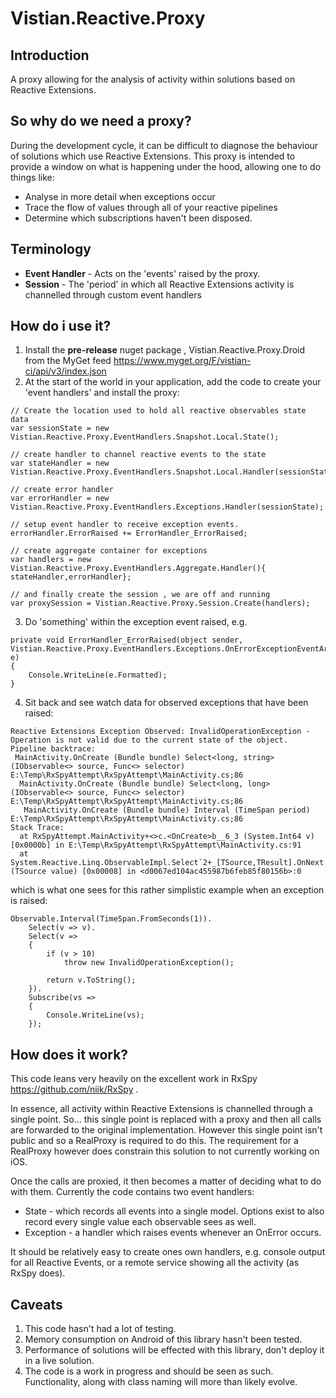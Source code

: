 # Vistian.Reactive.Proxy

## Introduction
 
 A proxy allowing for the analysis of activity within solutions based on Reactive Extensions. 
## So why do we need a proxy?
During the development cycle, it can be difficult to diagnose the behaviour of solutions which use Reactive Extensions. This proxy is intended to provide a window on what is happening under the hood, allowing one to do things like:

* Analyse in more detail when exceptions occur
* Trace the flow of values through all of your reactive pipelines
* Determine which subscriptions haven't been disposed.

## Terminology

* **Event Handler** - Acts on the 'events' raised by the proxy.
* **Session** - The 'period' in which all Reactive Extensions activity is channelled through custom event handlers

## How do i use it?

1. Install the **pre-release** nuget package , Vistian.Reactive.Proxy.Droid from the MyGet feed https://www.myget.org/F/vistian-ci/api/v3/index.json 
2. At the start of the world in your application, add the code to create your 'event handlers' and install the proxy:

```
// Create the location used to hold all reactive observables state data
var sessionState = new Vistian.Reactive.Proxy.EventHandlers.Snapshot.Local.State();

// create handler to channel reactive events to the state 
var stateHandler = new Vistian.Reactive.Proxy.EventHandlers.Snapshot.Local.Handler(sessionState);

// create error handler
var errorHandler = new Vistian.Reactive.Proxy.EventHandlers.Exceptions.Handler(sessionState);

// setup event handler to receive exception events.
errorHandler.ErrorRaised += ErrorHandler_ErrorRaised;

// create aggregate container for exceptions
var handlers = new Vistian.Reactive.Proxy.EventHandlers.Aggregate.Handler(){ stateHandler,errorHandler};

// and finally create the session , we are off and running
var proxySession = Vistian.Reactive.Proxy.Session.Create(handlers);
```

3. Do 'something' within the exception event raised, e.g.


```
private void ErrorHandler_ErrorRaised(object sender, Vistian.Reactive.Proxy.EventHandlers.Exceptions.OnErrorExceptionEventArgs e)
{
    Console.WriteLine(e.Formatted);
}
```

4. Sit back and see watch data for observed exceptions that have been raised:

```
Reactive Extensions Exception Observed: InvalidOperationException - Operation is not valid due to the current state of the object.
Pipeline backtrace:
 MainActivity.OnCreate (Bundle bundle) Select<long, string> (IObservable<> source, Func<> selector)  E:\Temp\RxSpyAttempt\RxSpyAttempt\MainActivity.cs;86
  MainActivity.OnCreate (Bundle bundle) Select<long, long> (IObservable<> source, Func<> selector)  E:\Temp\RxSpyAttempt\RxSpyAttempt\MainActivity.cs;86
   MainActivity.OnCreate (Bundle bundle) Interval (TimeSpan period)  E:\Temp\RxSpyAttempt\RxSpyAttempt\MainActivity.cs;86
Stack Trace:
  at RxSpyAttempt.MainActivity+<>c.<OnCreate>b__6_3 (System.Int64 v) [0x0000b] in E:\Temp\RxSpyAttempt\RxSpyAttempt\MainActivity.cs:91 
  at System.Reactive.Linq.ObservableImpl.Select`2+_[TSource,TResult].OnNext (TSource value) [0x00008] in <d0067ed104ac455987b6feb85f80156b>:0 
```

which is what one sees for this rather simplistic example when an exception is raised:

```
Observable.Interval(TimeSpan.FromSeconds(1)).
    Select(v => v).
    Select(v =>
    {
        if (v > 10)
            throw new InvalidOperationException();

        return v.ToString();
    }).
    Subscribe(vs =>
    {
        Console.WriteLine(vs);
    });
```

## How does it work?
This code leans very heavily on the excellent work in RxSpy https://github.com/niik/RxSpy . 

In essence, all activity within Reactive Extensions is channelled through a single point. So... this single point is replaced with a proxy and then all calls are forwarded to the original implementation. However this single point isn't public and so a RealProxy is required to do this. The requirement for a RealProxy however does constrain this solution to not currently working on iOS. 

Once the calls are proxied, it then becomes a matter of deciding what to do with them. Currently the code contains two event handlers:

* State - which records all events into a single model. Options exist to also record every single value each observable sees as well.
* Exception - a handler which raises events whenever an OnError occurs.

It should be relatively easy to create ones own handlers, e.g. console output for all Reactive Events, or a remote service showing all the activity (as RxSpy does).

## Caveats

1. This code hasn't had a lot of testing.
2. Memory consumption on Android of this library hasn't been tested.
3. Performance of solutions will be effected with this library, don't deploy it in a live solution.
4. The code is a work in progress and should be seen as such. Functionality, along with class naming will more than likely evolve.



 